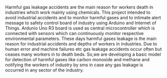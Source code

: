 Harmful gas leakage accidents are the main reason for workers death in industries which work mainly using chemicals.
This project intended to avoid industrial accidents and to monitor harmful gases and to intimate alert message to safety control board of industry using Arduino and Internet of Things. 
Ardunio Uno R3 board is used as central microcontroller which is connected with sensors which can continuously monitor respective environmental parameters.
These days harmful gases leakage is the main reason for industrial accidents and depths of workers in industries.
Due to human error and machine failures etc gas leakage accidents occur often but ceases many workers in to death beds.
So,we are developing a basic model for detection of harmful gases like carbon monoxide and methane and notifying the workers of industry by sms in case any gas leakage is occurred in any sector of the industry.
